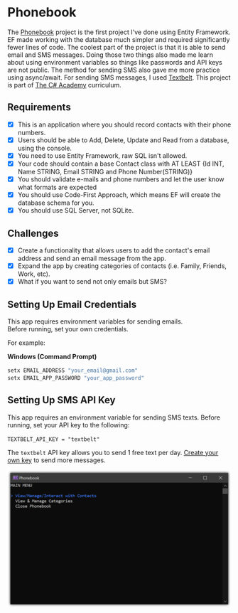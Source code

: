 # Phonebook

The [Phonebook](https://www.thecsharpacademy.com/project/16/phonebook) project is the first project I've done using Entity Framework. EF made working with the database much simpler and required significantly fewer lines of code. The coolest part of the project is that it is able to send email and SMS messages. Doing those two things also made me learn about using environment variables so things like passwords and API keys are not public. The method for sending SMS also gave me more practice using async/await. For sending SMS messages, I used [Textbelt](https://textbelt.com/). This project is part of [The C# Academy](https://www.thecsharpacademy.com/) curriculum.

## Requirements

- [x] This is an application where you should record contacts with their phone numbers.
- [x] Users should be able to Add, Delete, Update and Read from a database, using the console.
- [x] You need to use Entity Framework, raw SQL isn't allowed.
- [x] Your code should contain a base Contact class with AT LEAST {Id INT, Name STRING, Email STRING and Phone Number(STRING)}
- [x] You should validate e-mails and phone numbers and let the user know what formats are expected
- [x] You should use Code-First Approach, which means EF will create the database schema for you.
- [x] You should use SQL Server, not SQLite.

## Challenges

- [x] Create a functionality that allows users to add the contact's email address and send an email message from the app.
- [x] Expand the app by creating categories of contacts (i.e. Family, Friends, Work, etc).
- [x] What if you want to send not only emails but SMS?

## Setting Up Email Credentials
This app requires environment variables for sending emails.  
Before running, set your own credentials.

For example:

**Windows (Command Prompt)**
```sh
setx EMAIL_ADDRESS "your_email@gmail.com"
setx EMAIL_APP_PASSWORD "your_app_password"
```
## Setting Up SMS API Key
This app requires an environment variable for sending SMS texts.
Before running, set your API key to the following:

`TEXTBELT_API_KEY = "textbelt"`

The `textbelt` API key allows you to send 1 free text per day. [Create your own key](https://textbelt.com/purchase/?generateKey=1) to send more messages.

![image of main menu](screenshots/mainmenu.png)